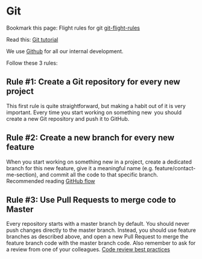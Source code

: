 # Git

Bookmark this page: Flight rules for git [git-flight-rules](https://github.com/k88hudson/git-flight-rules)

Read this: [Git tutorial](https://www.atlassian.com/git/tutorials)

We use [Github](https://github.com/kumpan) for all our internal development.

Follow these 3 rules:

## Rule #1: Create a Git repository for every new project

This first rule is quite straightforward, but making a habit out of it is very important. Every time you start working on something new   you should create a new Git repository and push it to GitHub.

## Rule #2: Create a new branch for every new feature

When you start working on something new in a project, create a dedicated branch for this new feature, give it a meaningful name (e.g. feature/contact-me-section), and commit all the code to that specific branch. Recommended reading [GitHub flow](https://guides.github.com/introduction/flow/)

## Rule #3: Use Pull Requests to merge code to Master

Every repository starts with a master branch by default. You should never push changes directly to the master branch. Instead, you should use feature branches as described above, and open a new Pull Request to merge the feature branch code with the master branch code. Also remember to ask for a review from one of your colleagues. [Code review best practices](https://medium.com/palantir/code-review-best-practices-19e02780015f)
